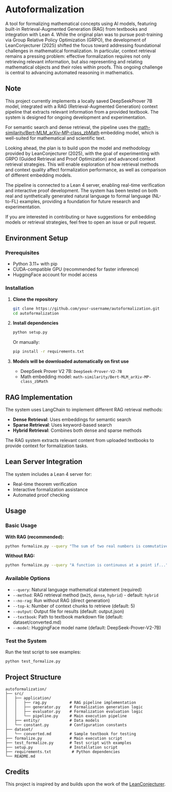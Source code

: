 # Autoformalization

A tool for formalizing mathematical concepts using AI models, featuring built-in Retrieval-Augmented Generation (RAG) from textbooks and integration with Lean 4. While the original plan was to pursue post-training via Group Relative Policy Optimization (GRPO), the development of LeanConjecturer (2025) shifted the focus toward addressing foundational challenges in mathematical formalization. In particular, context retrieval remains a pressing problem: effective formalization requires not only retrieving relevant information, but also representing and relating mathematical objects and their roles within proofs. This ongoing challenge is central to advancing automated reasoning in mathematics.

## Note

This project currently implements a locally saved DeepSeekProver 7B model, integrated with a RAG (Retrieval-Augmented Generation) context pipeline that extracts relevant information from a provided textbook. The system is designed for ongoing development and experimentation.

For semantic search and dense retrieval, the pipeline uses the [math-similarity/Bert-MLM_arXiv-MP-class_zbMath](https://huggingface.co/math-similarity/Bert-MLM_arXiv-MP-class_zbMath) embedding model, which is well-suited for mathematical and scientific text.

Looking ahead, the plan is to build upon the model and methodology provided by LeanConjecturer (2025), with the goal of experimenting with GRPO (Guided Retrieval and Proof Optimization) and advanced context retrieval strategies. This will enable exploration of how retrieval methods and context quality affect formalization performance, as well as comparison of different embedding models.

The pipeline is connected to a Lean 4 server, enabling real-time verification and interactive proof development. The system has been tested on both real and synthetically generated natural language to formal language (NL-to-FL) examples, providing a foundation for future research and experimentation.

If you are interested in contributing or have suggestions for embedding models or retrieval strategies, feel free to open an issue or pull request.

## Environment Setup

### Prerequisites

- Python 3.11+ with pip
- CUDA-compatible GPU (recommended for faster inference)
- HuggingFace account for model access

### Installation

1. **Clone the repository**

   ```bash
   git clone https://github.com/your-username/autoformalization.git
   cd autoformalization
   ```

2. **Install dependencies**

   ```bash
   python setup.py
   ```

   Or manually:

   ```bash
   pip install -r requirements.txt
   ```

3. **Models will be downloaded automatically on first use**
   - DeepSeek Prover V2 7B: `DeepSeek-Prover-V2-7B`
   - Math embedding model: `math-similarity/Bert-MLM_arXiv-MP-class_zbMath`

## RAG Implementation

The system uses LangChain to implement different RAG retrieval methods:

- **Dense Retrieval**: Uses embeddings for semantic search
- **Sparse Retrieval**: Uses keyword-based search
- **Hybrid Retrieval**: Combines both dense and sparse methods

The RAG system extracts relevant content from uploaded textbooks to provide context for formalization tasks.

## Lean Server Integration

The system includes a Lean 4 server for:

- Real-time theorem verification
- Interactive formalization assistance
- Automated proof checking

## Usage

### Basic Usage

**With RAG (recommended):**

```bash
python formalize.py --query "The sum of two real numbers is commutative" --method hybrid
```

**Without RAG:**

```bash
python formalize.py --query "A function is continuous at a point if..." --no-rag
```

### Available Options

- `--query`: Natural language mathematical statement (required)
- `--method`: RAG retrieval method (`bm25`, `dense`, `hybrid`) - default: `hybrid`
- `--no-rag`: Run without RAG (direct generation)
- `--top-k`: Number of context chunks to retrieve (default: 5)
- `--output`: Output file for results (default: output.json)
- `--textbook`: Path to textbook markdown file (default: dataset/converted.md)
- `--model`: HuggingFace model name (default: DeepSeek-Prover-V2-7B)

### Test the System

Run the test script to see examples:

```bash
python test_formalize.py
```

## Project Structure

```
autoformalization/
├── src/
│   ├── application/
│   │   ├── rag.py          # RAG pipeline implementation
│   │   ├── generator.py    # Formalization generation logic
│   │   ├── evaluator.py    # Formalization evaluation logic
│   │   └── pipeline.py     # Main execution pipeline
│   ├── entity/             # Data models
│   └── constant.py         # Configuration constants
├── dataset/
│   └── converted.md        # Sample textbook for testing
├── formalize.py            # Main execution script
├── test_formalize.py       # Test script with examples
├── setup.py                # Installation script
├── requirements.txt         # Python dependencies
└── README.md
```

## Credits

This project is inspired by and builds upon the work of the [LeanConjecturer](https://github.com/auto-res/LeanConjecturer).
